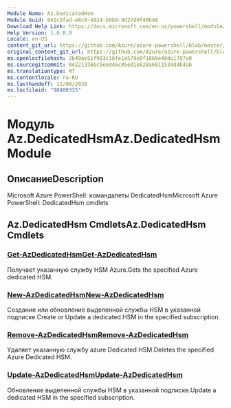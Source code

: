 ```yaml
---
Module Name: Az.DedicatedHsm
Module Guid: 841c2fad-e8c0-4924-b9b9-9d27d0f40b48
Download Help Link: https://docs.microsoft.com/en-us/powershell/module/az.dedicatedhsm
Help Version: 1.0.0.0
Locale: en-US
content_git_url: https://github.com/Azure/azure-powershell/blob/master/src/DedicatedHsm/help/Az.DedicatedHsm.md
original_content_git_url: https://github.com/Azure/azure-powershell/blob/master/src/DedicatedHsm/help/Az.DedicatedHsm.md
ms.openlocfilehash: 2b49ae51f903c16fe1a579e0f1860e48dc1787a0
ms.sourcegitcommit: 04221336bc9eed46c05ed1e828a6811534d4b4ab
ms.translationtype: MT
ms.contentlocale: ru-RU
ms.lasthandoff: 12/08/2020
ms.locfileid: "98400335"
---
```

# <span data-ttu-id="9f965-101">Модуль Az.DedicatedHsm</span><span class="sxs-lookup"><span data-stu-id="9f965-101">Az.DedicatedHsm Module</span></span>
## <span data-ttu-id="9f965-102">Описание</span><span class="sxs-lookup"><span data-stu-id="9f965-102">Description</span></span>
<span data-ttu-id="9f965-103">Microsoft Azure PowerShell: командалеты DedicatedHsm</span><span class="sxs-lookup"><span data-stu-id="9f965-103">Microsoft Azure PowerShell: DedicatedHsm cmdlets</span></span>

## <span data-ttu-id="9f965-104">Az.DedicatedHsm Cmdlets</span><span class="sxs-lookup"><span data-stu-id="9f965-104">Az.DedicatedHsm Cmdlets</span></span>
### [<span data-ttu-id="9f965-105">Get-AzDedicatedHsm</span><span class="sxs-lookup"><span data-stu-id="9f965-105">Get-AzDedicatedHsm</span></span>](Get-AzDedicatedHsm.md)
<span data-ttu-id="9f965-106">Получает указанную службу HSM Azure.</span><span class="sxs-lookup"><span data-stu-id="9f965-106">Gets the specified Azure dedicated HSM.</span></span>

### [<span data-ttu-id="9f965-107">New-AzDedicatedHsm</span><span class="sxs-lookup"><span data-stu-id="9f965-107">New-AzDedicatedHsm</span></span>](New-AzDedicatedHsm.md)
<span data-ttu-id="9f965-108">Создание или обновление выделенной службы HSM в указанной подписке.</span><span class="sxs-lookup"><span data-stu-id="9f965-108">Create or Update a dedicated HSM in the specified subscription.</span></span>

### [<span data-ttu-id="9f965-109">Remove-AzDedicatedHsm</span><span class="sxs-lookup"><span data-stu-id="9f965-109">Remove-AzDedicatedHsm</span></span>](Remove-AzDedicatedHsm.md)
<span data-ttu-id="9f965-110">Удаляет указанную службу azure Dedicated HSM.</span><span class="sxs-lookup"><span data-stu-id="9f965-110">Deletes the specified Azure Dedicated HSM.</span></span>

### [<span data-ttu-id="9f965-111">Update-AzDedicatedHsm</span><span class="sxs-lookup"><span data-stu-id="9f965-111">Update-AzDedicatedHsm</span></span>](Update-AzDedicatedHsm.md)
<span data-ttu-id="9f965-112">Обновление выделенной службы HSM в указанной подписке.</span><span class="sxs-lookup"><span data-stu-id="9f965-112">Update a dedicated HSM in the specified subscription.</span></span>

